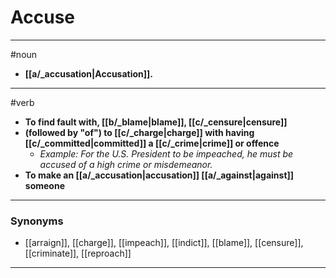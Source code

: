 # Accuse
---
#noun
- **[[a/_accusation|Accusation]].**
---
#verb
- **To find fault with, [[b/_blame|blame]], [[c/_censure|censure]]**
- **(followed by "of") to [[c/_charge|charge]] with having [[c/_committed|committed]] a [[c/_crime|crime]] or offence**
	- _Example: For the U.S. President to be impeached, he must be accused of a high crime or misdemeanor._
- **To make an [[a/_accusation|accusation]] [[a/_against|against]] someone**
---
### Synonyms
- [[arraign]], [[charge]], [[impeach]], [[indict]], [[blame]], [[censure]], [[criminate]], [[reproach]]
---
